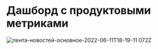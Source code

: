 # Дашборд с продуктовыми метриками
![лента-новостей-основное-2022-06-11T18-19-11 072Z](https://user-images.githubusercontent.com/63001821/173200227-9ad1f2fa-333a-45ea-906e-993cfe4c213d.jpg)

